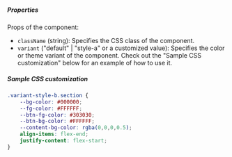 ##### Properties

Props of the component:

- `className` (string): Specifies the CSS class of the component.
- `variant` ("default" | "style-a" or a customized value): Specifies the color or theme variant of the component. Check out the "Sample CSS customization" below for an example of how to use it.

##### Sample CSS customization
```css
.variant-style-b.section {
    --bg-color: #000000;
    --fg-color: #FFFFFF;
    --btn-fg-color: #303030;
    --btn-bg-color: #FFFFFF;
    --content-bg-color: rgba(0,0,0,0.5);
    align-items: flex-end;
    justify-content: flex-start;
}
```
